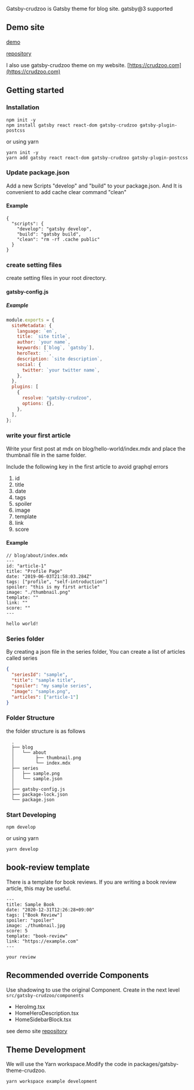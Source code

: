 Gatsby-crudzoo is Gatsby theme for blog site. gatsby@3 supported

## Demo site

[demo](https://sharp-pike-0a4ab7.netlify.com/)

[repository](https://github.com/Hidekazoo/gatsby-crudzoo-demo)

I also use gatsby-crudzoo theme on my website.
[https://crudzoo.com](https://crudzoo.com)

## Getting started

### Installation

```
npm init -y
npm install gatsby react react-dom gatsby-crudzoo gatsby-plugin-postcss
```

or using yarn

```
yarn init -y
yarn add gatsby react react-dom gatsby-crudzoo gatsby-plugin-postcss
```

### Update package.json

Add a new Scripts "develop" and "build" to your package.json. And It is convenient to add cache clear command "clean"

#### Example

```
{
  "scripts": {
    "develop": "gatsby develop",
    "build": "gatsby build",
    "clean": "rm -rf .cache public"
  }
}
```

### create setting files

create setting files in your root directory.

#### gatsby-config.js

##### Example

```javascript
module.exports = {
  siteMetadata: {
    language: `en`,
    title: `site title`,
    author: `your name`,
    keywords: [`blog`, `gatsby`],
    heroText: ``,
    description: `site description`,
    social: {
      twitter: `your twitter name`,
    },
  },
  plugins: [
    {
      resolve: "gatsby-crudzoo",
      options: {},
    },
  ],
};
```

### write your first article

Write your first post at mdx on blog/hello-world/index.mdx and place the thumbnail file in the same folder.

Include the following key in the first article to avoid graphql errors

1. id
1. title
1. date
1. tags
1. spoiler
1. image
1. template
1. link
1. score

#### Example

```
// blog/about/index.mdx
---
id: "article-1"
title: "Profile Page"
date: "2019-06-03T21:58:03.284Z"
tags: ["profile", "self-introduction"]
spoiler: "this is my first article"
image: "./thumbnail.png"
template: ""
link: ""
score: ""
---

hello world!
```

### Series folder

By creating a json file in the series folder, You can create a list of articles called series

```json
{
  "seriesId": "sample",
  "title": "sample title",
  "spoiler": "my sample series",
  "image": "sample.png",
  "articles": ["article-1"]
}
```

### Folder Structure

the folder structure is as follows

```
  .
  ├── blog
  │   └── about
  │        ├── thumbnail.png
  │        └── index.mdx
  ├── series
  │   ├── sample.png
  │   └── sample.json
  │
  ├── gatsby-config.js
  ├── package-lock.json
  └── package.json
```

### Start Developing

```
npm develop
```

or using yarn

```
yarn develop
```

## book-review template

There is a template for book reviews. If you are writing a book review article, this may be useful.

```
---
title: Sample Book
date: "2020-12-31T12:26:28+09:00"
tags: ["Book Review"]
spoiler: "spoiler"
image: ./thumbnail.jpg
score: 5
template: "book-review"
link: "https://example.com"
---

your review
```

## Recommended override Components

Use shadowing to use the original Component.
Create in the next level `src/gatsby-crudzoo/components`

- HeroImg.tsx
- HomeHeroDescription.tsx
- HomeSidebarBlock.tsx

see demo site [repository](https://github.com/Hidekazoo/gatsby-crudzoo-demo)

## Theme Development

We will use the Yarn workspace.Modify the code in packages/gatsby-theme-crudzoo.

```
yarn workspace example development
```
